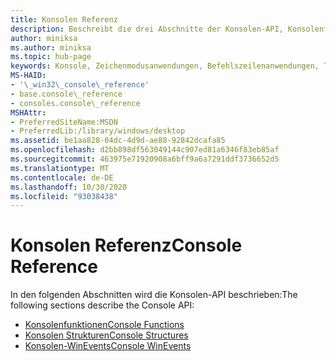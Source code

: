 ```yaml
---
title: Konsolen Referenz
description: Beschreibt die drei Abschnitte der Konsolen-API, Konsolenfunktionen, Strukturen und WinEvents.
author: miniksa
ms.author: miniksa
ms.topic: hub-page
keywords: Konsole, Zeichenmodusanwendungen, Befehlszeilenanwendungen, Terminalanwendungen, Konsolen-API
MS-HAID:
- '\_win32\_console\_reference'
- base.console\_reference
- consoles.console\_reference
MSHAttr:
- PreferredSiteName:MSDN
- PreferredLib:/library/windows/desktop
ms.assetid: be1aa828-04dc-4d9d-ae88-92842dcafa85
ms.openlocfilehash: d2bb898df563049144c907ed81a6346f83eb85af
ms.sourcegitcommit: 463975e71920908a6bff9a6a7291ddf3736652d5
ms.translationtype: MT
ms.contentlocale: de-DE
ms.lasthandoff: 10/30/2020
ms.locfileid: "93038438"
---
```

# <a name="console-reference"></a><span data-ttu-id="13e91-104">Konsolen Referenz</span><span class="sxs-lookup"><span data-stu-id="13e91-104">Console Reference</span></span>

<span data-ttu-id="13e91-105">In den folgenden Abschnitten wird die Konsolen-API beschrieben:</span><span class="sxs-lookup"><span data-stu-id="13e91-105">The following sections describe the Console API:</span></span>

- [<span data-ttu-id="13e91-106">Konsolenfunktionen</span><span class="sxs-lookup"><span data-stu-id="13e91-106">Console Functions</span></span>](console-functions.md)
- [<span data-ttu-id="13e91-107">Konsolen Strukturen</span><span class="sxs-lookup"><span data-stu-id="13e91-107">Console Structures</span></span>](console-structures.md)
- [<span data-ttu-id="13e91-108">Konsolen-WinEvents</span><span class="sxs-lookup"><span data-stu-id="13e91-108">Console WinEvents</span></span>](console-winevents.md)
